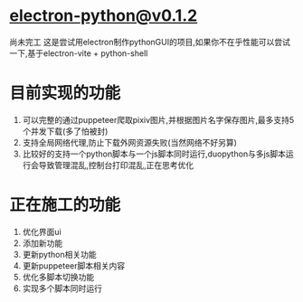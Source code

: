 # electron-python@v0.1.2
尚未完工
这是尝试用electron制作pythonGUI的项目,如果你不在乎性能可以尝试一下,基于electron-vite + python-shell
# 目前实现的功能
1. 可以完整的通过puppeteer爬取pixiv图片,并根据图片名字保存图片,最多支持5个并发下载(多了怕被封)
2. 支持全局网络代理,防止下载外网资源失败(当然网络不好另算)
3. 比较好的支持一个python脚本与一个js脚本同时运行,duopython与多js脚本运行会导致管理混乱,控制台打印混乱,正在思考优化
# 正在施工的功能
1. 优化界面ui
2. 添加新功能
3. 更新python相关功能
4. 更新puppeteer脚本相关内容
5. 优化多脚本切换功能
6. 实现多个脚本同时运行
